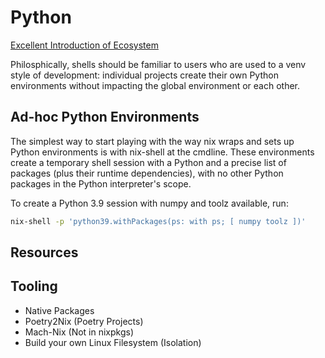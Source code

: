 # Python
[Excellent Introduction of Ecosystem](https://github.com/NixOS/nixpkgs/blob/master/doc/languages-frameworks/python.section.md#how-to-consume-python-modules-using-pip-in-a-virtual-environment-like-i-am-used-to-on-other-operating-systems)

Philosphically, shells should be familiar to users who are used to a venv style of development: individual projects create their own Python environments without impacting the global environment or each other.

## Ad-hoc Python Environments
The simplest way to start playing with the way nix wraps and sets up Python environments is with nix-shell at the cmdline. These environments create a temporary shell session with a Python and a precise list of packages (plus their runtime dependencies), with no other Python packages in the Python interpreter's scope.

To create a Python 3.9 session with numpy and toolz available, run:
```bash
nix-shell -p 'python39.withPackages(ps: with ps; [ numpy toolz ])'
```

## Resources

## Tooling
- Native Packages
- Poetry2Nix (Poetry Projects)
- Mach-Nix (Not in nixpkgs)
- Build your own Linux Filesystem (Isolation)
